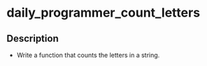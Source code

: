 # daily_programmer_count_letters
## Description
- Write a function that counts the letters in a string.
